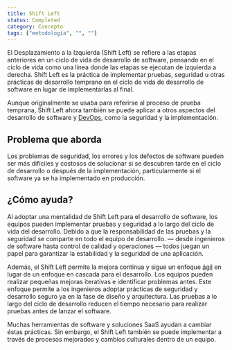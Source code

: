```yaml
---
title: Shift Left
status: Completed
category: Concepto
tags: ["metodología", "", ""]
---
```


El Desplazamiento a la Izquierda (Shift Left) se refiere a las etapas anteriores en un ciclo de vida de desarrollo de software,
pensando en el ciclo de vida como una línea donde las etapas se ejecutan de izquierda a derecha.
Shift Left es la práctica de implementar pruebas, seguridad u otras prácticas de desarrollo
temprano en el ciclo de vida de desarrollo de software en lugar de implementarlas al final.

Aunque originalmente se usaba para referirse al proceso de prueba temprana,
Shift Left ahora también se puede aplicar a otros aspectos del desarrollo de software y [DevOps](/es/devops/), como la seguridad y la implementación.

## Problema que aborda

Los problemas de seguridad, los errores y los defectos de software pueden ser más difíciles y costosos de solucionar
si se descubren tarde en el ciclo de desarrollo o después de la implementación,
particularmente si el software ya se ha implementado en producción.

## ¿Cómo ayuda?

Al adoptar una mentalidad de Shift Left para el desarrollo de software,
los equipos pueden implementar pruebas y seguridad a lo largo del ciclo de vida del desarrollo.
Debido a que la responsabilidad de las pruebas y la seguridad se comparte en todo el equipo de desarrollo.
— desde ingenieros de software hasta control de calidad y operaciones —
todos juegan un papel para garantizar la estabilidad y la seguridad de una aplicación.

Además, el Shift Left permite la mejora continua y
sigue un enfoque [ágil](/es/agile-software-development/) en lugar de un enfoque en cascada para el desarrollo.
Los equipos pueden realizar pequeñas mejoras iterativas e identificar problemas antes.
Este enfoque permite a los ingenieros adoptar prácticas de seguridad y desarrollo seguro
ya en la fase de diseño y arquitectura.
Las pruebas a lo largo del ciclo de desarrollo reducen el tiempo necesario para realizar pruebas antes de lanzar el software.

Muchas herramientas de software y soluciones SaaS ayudan a cambiar éstas prácticas.
Sin embargo, el Shift Left también se puede implementar a través de procesos mejorados y cambios culturales dentro de un equipo.
